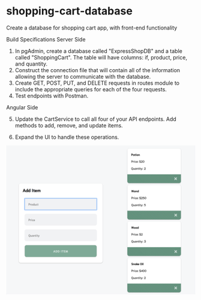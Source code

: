 # shopping-cart-database
Create a database for shopping cart app, with front-end functionality

Build Specifications
Server Side
1. In pgAdmin, create a database called "ExpressShopDB" and a table called "ShoppingCart". The table will have columns: if, product, price, and quantity.
2. Construct the connection file that will contain all of the information allowing the server to communicate with the database.
3. Create GET, POST, PUT, and DELETE  requests in routes module to include the appropriate queries for each of the four requests.
4. Test endpoints with Postman.

Angular Side

5. Update the CartService to call all four of your API endpoints. Add methods to add, remove, and update items.

6. Expand the UI to handle these operations.

![ShoppingCartDB](images/shoppinglist.png)
